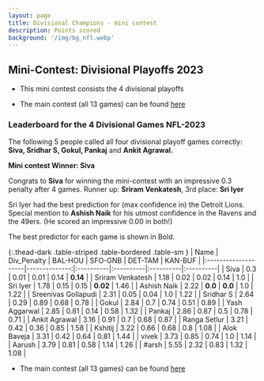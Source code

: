 ```yaml
---
layout: page
title: Divisional Champions - mini contest
description: Points scored
background: '/img/bg_nfl.webp'
---
```



## Mini-Contest: Divisional Playoffs 2023

- This mini contest consists the 4 divisional playoffs 

- The main contest (all 13 games) can be found [here](https://ram-n.github.io/prediction-contests/nfl2023/leaderboard)

### Leaderboard for the 4 Divisional Games NFL-2023

The following 5 people called all four divisional playoff games correctly:
**Siva, Sridhar S, Gokul, Pankaj** and **Ankit Agrawal.**

**Mini contest Winner: Siva**

Congrats to **Siva** for winning the mini-contest with an impressive 0.3 penalty after 4 games. Runner up: **Sriram Venkatesh**, 3rd place: **Sri Iyer**

Sri Iyer had the best prediction for (max confidence in) the Detroit Lions.
Special mention to **Ashish Naik** for his utmost confidence in the Ravens and the 49ers. (He scored an impressive 0.00 in both!)

The best predictor for each game is shown in Bold.

{:.thead-dark .table-striped .table-bordered .table-sm }
| Name                |   Div_Penalty | BAL-HOU   | SFO-GNB   | DET-TAM   | KAN-BUF   |
|:--------------------|--------------:|:----------|:----------|:----------|:----------|
| Siva                |          0.3  | 0.01      | 0.01      | 0.14      | **0.14**  |
| Sriram Venkatesh    |          1.18 | 0.02      | 0.02      | 0.14      | 1.0       |
| Sri Iyer            |          1.78 | 0.15      | 0.15      | **0.02**  | 1.46      |
| Ashish Naik         |          2.22 | **0.0**   | **0.0**   | 1.0       | 1.22      |
| Sreenivas Gollapudi |          2.31 | 0.05      | 0.04      | 1.0       | 1.22      |
| Sridhar S           |          2.64 | 0.29      | 0.89      | 0.68      | 0.78      |
| Gokul               |          2.84 | 0.7       | 0.74      | 0.51      | 0.89      |
| Yash Aggarwal       |          2.85 | 0.81      | 0.14      | 0.58      | 1.32      |
| Pankaj              |          2.86 | 0.87      | 0.5       | 0.78      | 0.71      |
| Ankit Agrawal       |          3.16 | 0.91      | 0.7       | 0.68      | 0.87      |
| Ranga Setlur        |          3.21 | 0.42      | 0.36      | 0.85      | 1.58      |
| Kshitij             |          3.22 | 0.66      | 0.68      | 0.8       | 1.08      |
| Alok Baveja         |          3.31 | 0.42      | 0.64      | 0.81      | 1.44      |
| vivek               |          3.73 | 0.85      | 0.74      | 1.0       | 1.14      |
| Aarush              |          3.79 | 0.81      | 0.58      | 1.14      | 1.26      |
| #arsh               |          5.55 | 2.32      | 0.83      | 1.32      | 1.08      |


- The main contest (all 13 games) can be found [here](https://ram-n.github.io/prediction-contests/nfl2023/leaderboard)

